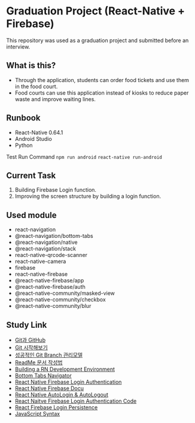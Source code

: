 # Graduation Project (React-Native + Firebase)

This repository was used as a graduation project and submitted before an interview.

## What is this?
* Through the application, students can order food tickets and use them in the food court.
* Food courts can use this application instead of kiosks to reduce paper waste and improve waiting lines.

## Runbook
* React-Native 0.64.1
* Android Studio
* Python

Test Run Command
`npm run android` `react-native run-android`

## Current Task
1. Building Firebase Login function.
2. Improving the screen structure by building a login function.

## Used module
* react-navigation
* @react-navigation/bottom-tabs
* @react-navigation/native
* @react-navigation/stack
* react-native-qrcode-scanner
* react-native-camera
* firebase
* react-native-firebase
* @react-native-firebase/app
* @react-native-firebase/auth
* @react-native-community/masked-view
* @react-native-community/checkbox
* @react-native-community/blur

## Study Link
* [Git과 GitHub](https://brunch.co.kr/@anonymdevoo/3)
* [Git 시작해보기](https://brunch.co.kr/@anonymdevoo/4)
* [성공적인 Git Branch 관리모델](http://amazingguni.github.io/blog/2016/03/git-branch-%EA%B7%9C%EC%B9%99)
* [ReadMe 문서 작성법](https://happybono.wordpress.com/2018/01/03/tip-markdown-%EC%9D%84-%EC%9D%B4%EC%9A%A9%ED%95%9C-readme-%EB%AC%B8%EC%84%9C-%EC%9E%91%EC%84%B1%EB%B2%95/)
* [Building a RN Development Environment](https://dev-yakuza.posstree.com/ko/react-native/install-on-windows/)
* [Bottom Tabs Navigator](https://reactnavigation.org/docs/bottom-tab-navigator/)
* [React Native Firebase Login Authentication](https://www.youtube.com/watch?v=cFgoSrOui2M)
* [React Native Firebase Docu](https://rnfirebase.io/)
* [React Native AutoLogin & AutoLogout](https://wordbe.tistory.com/entry/React-Native-Auth-%EC%9E%90%EB%8F%99%EB%A1%9C%EA%B7%B8%EC%9D%B8-%EC%9E%90%EB%8F%99%EB%A1%9C%EA%B7%B8%EC%95%84%EC%9B%83)
* [React Naitve Firebase Login Authentication Code](https://github.com/itzpradip/react-native-firebase-social-app)
* [React Firebase Login Persistence](https://velog.io/@cyongchoi/Firebase-%EB%A1%9C-%ED%94%84%EB%A1%9C%EC%A0%9D%ED%8A%B8-%EB%A7%8C%EB%93%A4%EA%B8%B0-1)
* [JavaScript Syntax](https://blex.me/@baealex/%EC%9E%90%EB%B0%94%EC%8A%A4%ED%81%AC%EB%A6%BD%ED%8A%B8javascript-%EA%B8%B0%EB%B3%B8-%EB%AC%B8%EB%B2%95-%EC%A0%95%EB%A6%AC)
